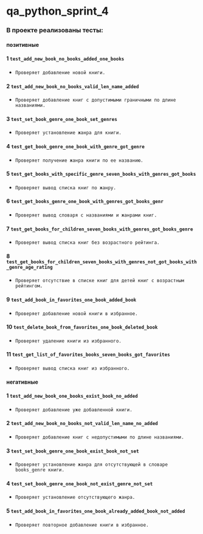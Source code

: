 # qa_python_sprint_4

### **В проекте реализованы тесты:**

#### **позитивные**

#### 1 `test_add_new_book_no_books_added_one_books`
*     Проверяет добавление новой книги.
#### 2 `test_add_new_book_no_books_valid_len_name_added`
*     Проверяет добавление книг с допустимыми граничными по длине названиями.
#### 3 `test_set_book_genre_one_book_set_genres`
*     Проверяет установление жанра для книги.
#### 4 `test_get_book_genre_one_book_with_genre_got_genre`
*     Проверяет получение жанра книги по ее названию.
#### 5 `test_get_books_with_specific_genre_seven_books_with_genres_got_books`
*     Проверяет вывод списка книг по жанру.
#### 6 `test_get_books_genre_one_book_with_genres_got_books_genr`
*     Проверяет вывод словаря с названиями и жанрами книг.
#### 7 `test_get_books_for_children_seven_books_with_genres_got_books_genre`
*     Проверяет вывод списка книг без возрастного рейтинга.
#### 8 `test_get_books_for_children_seven_books_with_genres_not_got_books_with_genre_age_rating`
*     Проверяет отсутствие в списке книг для детей книг с возрастным рейтингом.
#### 9 `test_add_book_in_favorites_one_book_added_book`
*     Проверяет добавление новой книги в избранное.
#### 10 `test_delete_book_from_favorites_one_book_deleted_book`
*     Проверяет удаление книги из избранного.
#### 11 `test_get_list_of_favorites_books_seven_books_got_favorites`
*     Проверяет вывод списка книг из избранного.

#### **негативные**

#### 1 `test_add_new_book_one_books_exist_book_no_added`
*     Проверяет добавление уже добавленной книги.
#### 2 `test_add_new_book_no_books_not_valid_len_name_no_added`
*     Проверяет добавление книг с недопустимыми по длине названиями.
#### 3 `test_set_book_genre_one_book_exist_book_not_set`
*     Проверяет установление жанра для отсутствующей в словаре books_genre книги.
#### 4 `test_set_book_genre_one_book_not_exist_genre_not_set`
*     Проверяет установление отсутствующего жанра.
#### 5 `test_add_book_in_favorites_one_book_already_added_book_not_added`
*     Проверяет повторное добавление книги в избранное.
